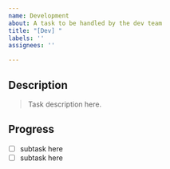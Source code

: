 ```yaml
---
name: Development
about: A task to be handled by the dev team
title: "[Dev] "
labels: ''
assignees: ''

---
```


## Description
> Task description here.

## Progress
- [ ] subtask here
- [ ] subtask here
